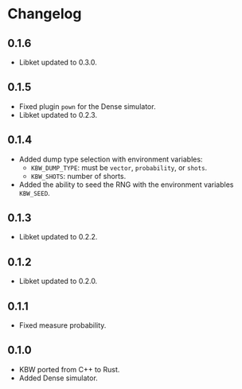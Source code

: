 # Changelog

## 0.1.6

- Libket updated to 0.3.0.

## 0.1.5

- Fixed plugin `pown` for the Dense simulator.
- Libket updated to 0.2.3.

## 0.1.4

- Added dump type selection with environment variables:
  - `KBW_DUMP_TYPE`: must be `vector`, `probability`, or `shots`.
  - `KBW_SHOTS`: number of shorts.
- Added the ability to seed the RNG with the environment variables `KBW_SEED`.

## 0.1.3

- Libket updated to 0.2.2.

## 0.1.2

- Libket updated to 0.2.0.

## 0.1.1

- Fixed measure probability.

## 0.1.0

- KBW ported from C++ to Rust.
- Added Dense simulator.
